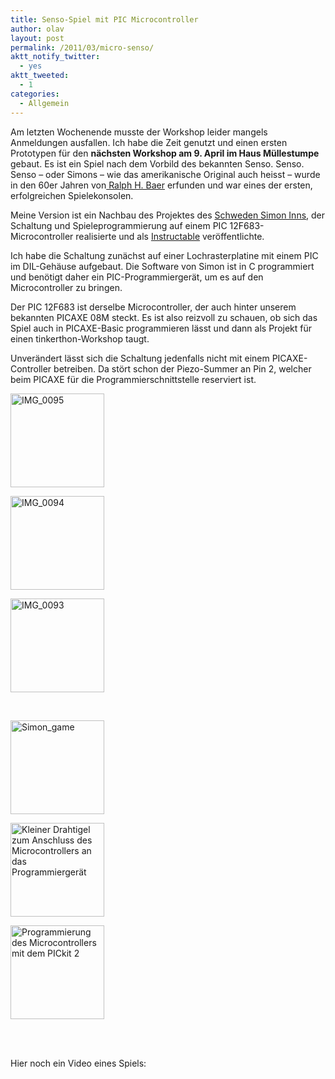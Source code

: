 ```yaml
---
title: Senso-Spiel mit PIC Microcontroller
author: olav
layout: post
permalink: /2011/03/micro-senso/
aktt_notify_twitter:
  - yes
aktt_tweeted:
  - 1
categories:
  - Allgemein
---
```

Am letzten Wochenende musste der Workshop leider mangels Anmeldungen ausfallen. Ich habe die Zeit genutzt und einen ersten Prototypen für den **nächsten Workshop am 9. April im Haus Müllestumpe** gebaut. Es ist ein Spiel nach dem Vorbild des bekannten Senso. Senso. Senso &#8211; oder Simons &#8211; wie das amerikanische Original auch heisst &#8211; wurde in den 60er Jahren von[ Ralph H. Baer][1] erfunden und war eines der ersten, erfolgreichen Spielekonsolen. 

Meine Version ist ein Nachbau des Projektes des [Schweden Simon Inns][2], der Schaltung und Spieleprogrammierung auf einem PIC 12F683-Microcontroller realisierte und als [Instructable][3] veröffentlichte. 

Ich habe die Schaltung zunächst auf einer Lochrasterplatine mit einem PIC im DIL-Gehäuse aufgebaut. Die Software von Simon ist in C programmiert und benötigt daher ein PIC-Programmiergerät, um es auf den Microcontroller zu bringen.

Der PIC 12F683 ist derselbe Microcontroller, der auch hinter unserem bekannten PICAXE 08M steckt. Es ist also reizvoll zu schauen, ob sich das Spiel auch in PICAXE-Basic programmieren lässt und dann als Projekt für einen tinkerthon-Workshop taugt.

Unverändert lässt sich die Schaltung jedenfalls nicht mit einem PICAXE-Controller betreiben. Da stört schon der Piezo-Summer an Pin 2, welcher beim PICAXE für die Programmierschnittstelle reserviert ist. 

<!-- see gallery_shortcode() in wp-includes/media.php -->

<div id='gallery-10' class='gallery galleryid-460 gallery-columns-3 gallery-size-thumbnail'>
  <dl class='gallery-item'>
    <dt class='gallery-icon'>
      <a href='http://wp-tinkerthon.vm.lst.pm/wp-content/uploads/2011/03/IMG_0095-e1300777577112.jpg' rel="lightbox[460]" title="Senso-Spiel mit PIC Microcontroller"><img width="150" height="150" src="http://wp-tinkerthon.vm.lst.pm/wp-content/uploads/2011/03/IMG_0095-150x150.jpg" class="attachment-thumbnail" alt="IMG_0095" /></a>
    </dt>
  </dl>
  
  <dl class='gallery-item'>
    <dt class='gallery-icon'>
      <a href='http://wp-tinkerthon.vm.lst.pm/wp-content/uploads/2011/03/IMG_0094-e1300777527781.jpg' rel="lightbox[460]" title="Senso-Spiel mit PIC Microcontroller"><img width="150" height="150" src="http://wp-tinkerthon.vm.lst.pm/wp-content/uploads/2011/03/IMG_0094-150x150.jpg" class="attachment-thumbnail" alt="IMG_0094" /></a>
    </dt>
  </dl>
  
  <dl class='gallery-item'>
    <dt class='gallery-icon'>
      <a href='http://wp-tinkerthon.vm.lst.pm/wp-content/uploads/2011/03/IMG_0093-e1300777547884.jpg' rel="lightbox[460]" title="Senso-Spiel mit PIC Microcontroller"><img width="150" height="150" src="http://wp-tinkerthon.vm.lst.pm/wp-content/uploads/2011/03/IMG_0093-150x150.jpg" class="attachment-thumbnail" alt="IMG_0093" /></a>
    </dt>
  </dl>
  
  <br style="clear: both" />
  
  <dl class='gallery-item'>
    <dt class='gallery-icon'>
      <a href='http://wp-tinkerthon.vm.lst.pm/wp-content/uploads/2011/03/Simon_game.jpg' rel="lightbox[460]" title="Senso-Spiel mit PIC Microcontroller"><img width="150" height="150" src="http://wp-tinkerthon.vm.lst.pm/wp-content/uploads/2011/03/Simon_game-150x150.jpg" class="attachment-thumbnail" alt="Simon_game" /></a>
    </dt>
  </dl>
  
  <dl class='gallery-item'>
    <dt class='gallery-icon'>
      <a href='http://wp-tinkerthon.vm.lst.pm/wp-content/uploads/2011/03/IMG_0076.jpg' rel="lightbox[460]" title="Senso-Spiel mit PIC Microcontroller"><img width="150" height="150" src="http://wp-tinkerthon.vm.lst.pm/wp-content/uploads/2011/03/IMG_0076-150x150.jpg" class="attachment-thumbnail" alt="Kleiner Drahtigel zum Anschluss des Microcontrollers an das Programmiergerät" /></a>
    </dt>
  </dl>
  
  <dl class='gallery-item'>
    <dt class='gallery-icon'>
      <a href='http://wp-tinkerthon.vm.lst.pm/wp-content/uploads/2011/03/IMG_0075-e1300790314409.jpg' rel="lightbox[460]" title="Senso-Spiel mit PIC Microcontroller"><img width="150" height="150" src="http://wp-tinkerthon.vm.lst.pm/wp-content/uploads/2011/03/IMG_0075-150x150.jpg" class="attachment-thumbnail" alt="Programmierung des Microcontrollers mit dem PICkit 2" /></a>
    </dt>
  </dl>
  
  <br style="clear: both" /> <br style='clear: both;' />
</div>

Hier noch ein Video eines Spiels:

 [1]: http://www.ralphbaer.com/
 [2]: http://www.waitingforfriday.com/
 [3]: http://www.instructables.com/id/MicroSimon/